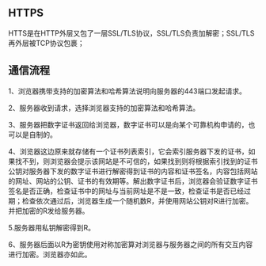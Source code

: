 

HTTPS
----------------------------------------
HTTS是在HTTP外层又包了一层SSL/TLS协议，SSL/TLS负责加解密；SSL/TLS再外层被TCP协议包裹；


通信流程
----------------------------------------

1、浏览器携带支持的加密算法和哈希算法说明向服务器的443端口发起请求。

2、服务器收到请求，选择浏览器支持的加密算法和哈希算法。

3、服务器把数字证书返回给浏览器，数字证书可以是向某个可靠机构申请的，也可以是自制的。

4、浏览器这边原来就存储有一个证书列表索引，它会索引服务器下发的证书，如果找不到，则浏览器会提示该网站是不可信的，如果找到则将根据索引找到的证书公钥对服务器下发的数字证书进行解密得到证书的内容和证书签名，内容包括网站的网址、网站的公钥、证书的有效期等。解出数字证书后，浏览器会验证数字证书签名是否正确，检查证书中的网址与当前网址是不是一致，检查证书是否已经过期；检查依次通过后，浏览器生成一个随机数R，并使用网站公钥对R进行加密。并把加密的R发给服务器。

5.服务器用私钥解密得到R。

6、服务器后面以R为密钥使用对称加密算对浏览器与服务器之间的所有交互内容进行加密。浏览器亦如此。

